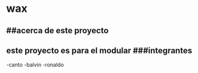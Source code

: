 


# wax

##acerca de este proyecto
--------
este proyecto es para el modular 
###integrantes
---
-canto
-balvin
-ronaldo


